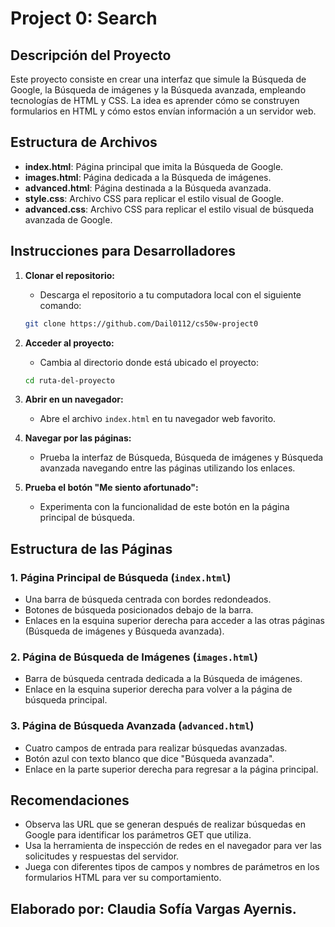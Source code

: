 # Project 0: Search

## Descripción del Proyecto

Este proyecto consiste en crear una interfaz que simule la Búsqueda de Google, la Búsqueda de imágenes y la Búsqueda avanzada, empleando tecnologías de HTML y CSS. La idea es aprender cómo se construyen formularios en HTML y cómo estos envían información a un servidor web.

## Estructura de Archivos

- **index.html**: Página principal que imita la Búsqueda de Google.
- **images.html**: Página dedicada a la Búsqueda de imágenes.
- **advanced.html**: Página destinada a la Búsqueda avanzada.
- **style.css**: Archivo CSS para replicar el estilo visual de Google.
- **advanced.css**: Archivo CSS para replicar el estilo visual de búsqueda avanzada de Google.

## Instrucciones para Desarrolladores

1. **Clonar el repositorio:**
   - Descarga el repositorio a tu computadora local con el siguiente comando:

   ```bash
   git clone https://github.com/Dail0112/cs50w-project0
   ```

2. **Acceder al proyecto:**
   - Cambia al directorio donde está ubicado el proyecto:

   ```bash
   cd ruta-del-proyecto
   ```

3. **Abrir en un navegador:**
   - Abre el archivo `index.html` en tu navegador web favorito.

4. **Navegar por las páginas:**
   - Prueba la interfaz de Búsqueda, Búsqueda de imágenes y Búsqueda avanzada navegando entre las páginas utilizando los enlaces.

5. **Prueba el botón "Me siento afortunado":**
   - Experimenta con la funcionalidad de este botón en la página principal de búsqueda.

## Estructura de las Páginas

### 1. Página Principal de Búsqueda (`index.html`)

- Una barra de búsqueda centrada con bordes redondeados.
- Botones de búsqueda posicionados debajo de la barra.
- Enlaces en la esquina superior derecha para acceder a las otras páginas (Búsqueda de imágenes y Búsqueda avanzada).

### 2. Página de Búsqueda de Imágenes (`images.html`)

- Barra de búsqueda centrada dedicada a la Búsqueda de imágenes.
- Enlace en la esquina superior derecha para volver a la página de búsqueda principal.

### 3. Página de Búsqueda Avanzada (`advanced.html`)

- Cuatro campos de entrada para realizar búsquedas avanzadas.
- Botón azul con texto blanco que dice "Búsqueda avanzada".
- Enlace en la parte superior derecha para regresar a la página principal.

## Recomendaciones

- Observa las URL que se generan después de realizar búsquedas en Google para identificar los parámetros GET que utiliza.
- Usa la herramienta de inspección de redes en el navegador para ver las solicitudes y respuestas del servidor.
- Juega con diferentes tipos de campos y nombres de parámetros en los formularios HTML para ver su comportamiento.

## Elaborado por: Claudia Sofía Vargas Ayernis.